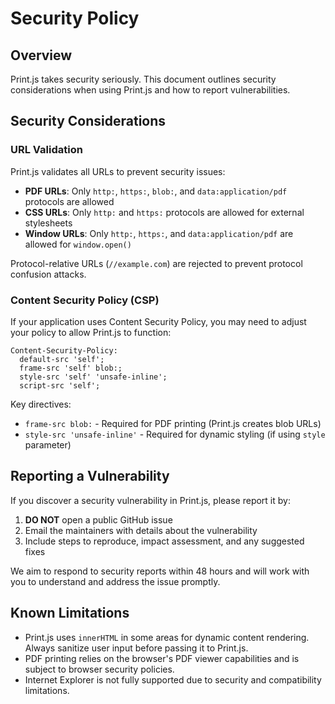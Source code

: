 # Security Policy

## Overview

Print.js takes security seriously. This document outlines security considerations when using Print.js and how to report vulnerabilities.

## Security Considerations

### URL Validation

Print.js validates all URLs to prevent security issues:

- **PDF URLs**: Only `http:`, `https:`, `blob:`, and `data:application/pdf` protocols are allowed
- **CSS URLs**: Only `http:` and `https:` protocols are allowed for external stylesheets
- **Window URLs**: Only `http:`, `https:`, and `data:application/pdf` are allowed for `window.open()`

Protocol-relative URLs (`//example.com`) are rejected to prevent protocol confusion attacks.

### Content Security Policy (CSP)

If your application uses Content Security Policy, you may need to adjust your policy to allow Print.js to function:

```
Content-Security-Policy:
  default-src 'self';
  frame-src 'self' blob:;
  style-src 'self' 'unsafe-inline';
  script-src 'self';
```

Key directives:
- `frame-src blob:` - Required for PDF printing (Print.js creates blob URLs)
- `style-src 'unsafe-inline'` - Required for dynamic styling (if using `style` parameter)

## Reporting a Vulnerability

If you discover a security vulnerability in Print.js, please report it by:

1. **DO NOT** open a public GitHub issue
2. Email the maintainers with details about the vulnerability
3. Include steps to reproduce, impact assessment, and any suggested fixes

We aim to respond to security reports within 48 hours and will work with you to understand and address the issue promptly.

## Known Limitations

- Print.js uses `innerHTML` in some areas for dynamic content rendering. Always sanitize user input before passing it to Print.js.
- PDF printing relies on the browser's PDF viewer capabilities and is subject to browser security policies.
- Internet Explorer is not fully supported due to security and compatibility limitations.
